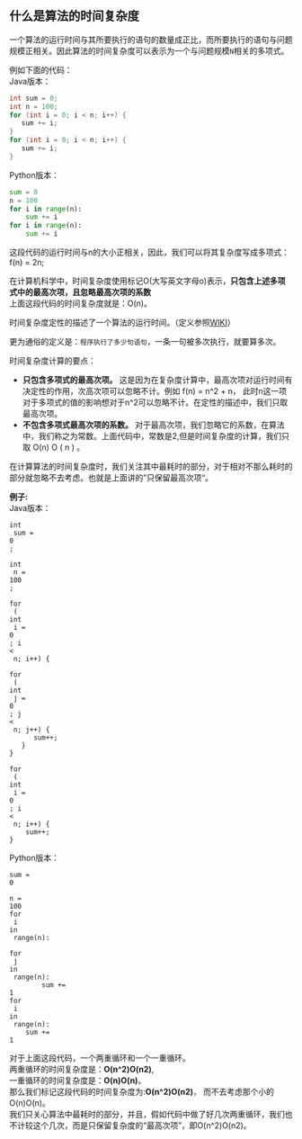 ## 什么是算法的时间复杂度

一个算法的运行时间与其所要执行的语句的数量成正比，而所要执行的语句与问题规模正相关。因此算法的时间复杂度可以表示为一个与问题规模`N`相关的多项式。

例如下面的代码：  
Java版本：

```java
int sum = 0;
int n = 100;
for (int i = 0; i < n; i++) {
   sum += i;
}
for (int i = 0; i < n; i++) {
   sum += i;
}
```

Python版本：

```py
sum = 0
n = 100
for i in range(n):
    sum += i
for i in range(n):
    sum += i
```

这段代码的运行时间与n的大小正相关，因此，我们可以将其复杂度写成多项式：f\(n\) = 2n;

在计算机科学中，时间复杂度使用标记O\(大写英文字母o\)表示，**只包含上述多项式中的最高次项，且忽略最高次项的系数**  
上面这段代码的时间复杂度就是：O\(n\)。

时间复杂度定性的描述了一个算法的运行时间。（定义参照[WIKI](https://zh.wikipedia.org/wiki/时间复杂度)）

更为通俗的定义是：`程序执行了多少句语句`，一条一句被多次执行，就要算多次。

时间复杂度计算的要点：

* **只包含多项式的最高次项。**
  这是因为在复杂度计算中，最高次项对运行时间有决定性的作用，次高次项可以忽略不计。例如
  f\(n\) = n^2 + n， 此时n这一项对于多项式的值的影响想对于n^2可以忽略不计。在定性的描述中，我们只取最高次项。
* **不包含多项式最高次项的系数。**
  对于最高次项，我们忽略它的系数，在算法中，我们称之为常数。上面代码中，常数是2,但是时间复杂度的计算，我们只取
  O\(n\)
  O
  \(
  n
  \)
  。

在计算算法的时间复杂度时，我们关注其中最耗时的部分，对于相对不那么耗时的部分就忽略不去考虑。也就是上面讲的”只保留最高次项“。

**例子:**  
Java版本：

```
int
 sum = 
0
;

int
 n = 
100
;

for
 (
int
 i = 
0
; i 
<
 n; i++) {

for
 (
int
 j = 
0
; j 
<
 n; j++) {
      sum++;
   }
}

for
 (
int
 i = 
0
; i 
<
 n; i++) {
    sum++;
}
```

Python版本：

```
sum = 
0

n = 
100
for
 i 
in
 range(n):

for
 j 
in
 range(n):
        sum += 
1
for
 i 
in
 range(n):
    sum += 
1
```

对于上面这段代码，一个两重循环和一个一重循环。  
两重循环的时间复杂度是：**O\(n^2\)O\(n2\)**,  
一重循环的时间复杂度是：**O\(n\)O\(n\)**。  
那么我们标记这段代码的时间复杂度为:**O\(n^2\)O\(n2\)**， 而不去考虑那个小的O\(n\)O\(n\)。  
我们只关心算法中最耗时的部分，并且，假如代码中做了好几次两重循环，我们也不计较这个几次，而是只保留复杂度的“最高次项”，即O\(n^2\)O\(n2\)。

